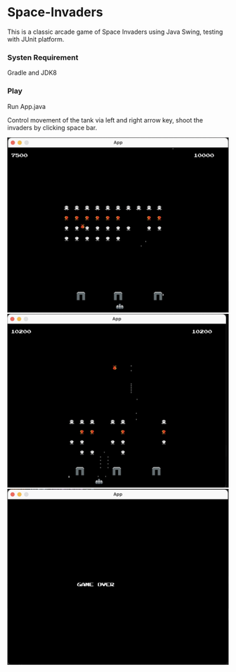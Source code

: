 # Space-Invaders

This is a classic arcade game of Space Invaders using Java Swing, testing with JUnit platform.

### Systen Requirement

Gradle and JDK8

### Play

Run App.java

Control movement of the tank via left and right arrow key, shoot the invaders by clicking space bar.

<img title="demo0" src="./sample1.png">
<img title="demo1" src="./sample2.png">
<img title="demo2" src="./sample3.png">